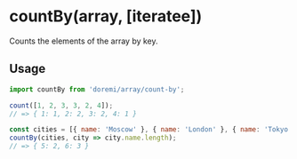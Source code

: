 # countBy(array, [iteratee])

Counts the elements of the array by key.

## Usage

```js
import countBy from 'doremi/array/count-by';

count([1, 2, 3, 3, 2, 4]);
// => { 1: 1, 2: 2, 3: 2, 4: 1 }

const cities = [{ name: 'Moscow' }, { name: 'London' }, { name: 'Tokyo' }, { name: 'Paris' }, { name: 'Berlin' }];
countBy(cities, city => city.name.length);
// => { 5: 2, 6: 3 }
```
